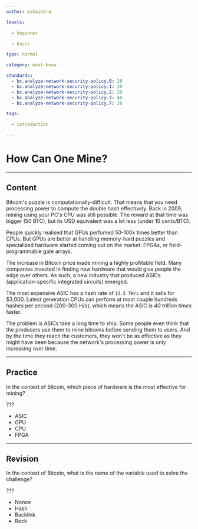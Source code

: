 ```yaml
---
author: mihaiberq

levels:

  - beginner

  - basic

type: normal

category: must-know

standards:
  - bc.analyze-network-security-policy.0: 20
  - bc.analyze-network-security-policy.1: 20
  - bc.analyze-network-security-policy.2: 20
  - bc.analyze-network-security-policy.3: 40
  - bc.analyze-network-security-policy.7: 20

tags:

  - introduction

---
```

# How Can One Mine?

---
## Content

Bitcoin's puzzle is computationally-difficult. That means that you need processing power to compute the double hash effectively. Back in 2009, mining using your PC's CPU was still possible. The reward at that time was bigger (50 BTC), but its USD equivalent was a lot less (under 10 cents/BTC).

People quickly realised that GPUs perfomed 50-100x times better than CPUs. But GPUs are better at handling memory-hard puzzles and specialized hardware started coming out on the market: FPGAs, or field-programmable gate arrays.

The increase in Bitcoin price made mining a highly profitable field. Many companies invested in finding new hardware that would give people the edge over others. As such, a new industry that produced ASICs (application-specific integrated circuits) emerged.

The most expensive ASIC has a hash rate of `13.5 TH/s` and it sells for $3,000. Latest generation CPUs can perform at most couple hundreds hashes per second (200-300 H/s), which means the ASIC is *40 trillion times* faster.

The problem is ASICs take a long time to ship. Some people even think that the producers use them to mine bitcoins before sending them to users. And by the time they reach the customers, they won't be as effective as they might have been because the network's processing power is only increasing over time.

---
## Practice

In the context of Bitcoin, which piece of hardware is the most effective for mining?

???

* ASIC
* GPU
* CPU
* FPGA

---
## Revision

In the context of Bitcoin, what is the name of the variable used to solve the challenge?

???

* Nonce
* Hash
* Backlink
* Rock

